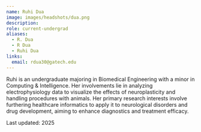 ```yaml
---
name: Ruhi Dua
image: images/headshots/dua.png
description: 
role: current-undergrad
aliases:
  - R. Dua
  - R Dua
  - Ruhi Dua
links:
  email: rdua30@gatech.edu
---
```


Ruhi is an undergraduate majoring in Biomedical Engineering with a minor in Computing & Intelligence. Her involvements lie in analyzing electrophysiology data to visualize the effects of neuroplasticity and handling procedures with animals. Her primary research interests involve furthering healthcare informatics to apply it to neurological disorders and drug development, aiming to enhance diagnostics and treatment efficacy.


Last updated: 2025
